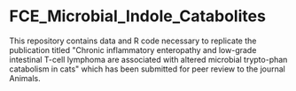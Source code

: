 # FCE_Microbial_Indole_Catabolites

This repository contains data and R code necessary to replicate the publication titled "Chronic inflammatory enteropathy and low-grade intestinal T-cell lymphoma are associated with altered microbial trypto-phan catabolism in cats" which has been submitted for peer review to the journal Animals.
